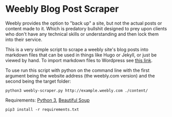 # Weebly Blog Post Scraper

Weebly provides the option to "back up" a site, but not the actual posts or content made to it. Which is predatory bullshit designed to prey upon clients who don't have any technical skills or understanding and then lock them into their service.

This is a very simple script to scrape a weebly site's blog posts into markdown files that can be used in things like Hugo or Jekyll, or just be viewed by hand. To import markdown files to Wordpress see [this link](https://tyler.io/importing-jekyll-posts-into-wordpress/).

To use run this script with python on the command line with the first argument being the website address (the weebly.com version) and the second being the target folder:

```shell
python3 weebly-scraper.py http://example.weebly.com ./content/
```

Requirements: [Python 3](https://wiki.python.org/moin/BeginnersGuide/Download
), [Beautiful Soup](https://www.crummy.com/software/BeautifulSoup/bs4/doc/#installing-beautiful-soup)

```shell
pip3 install -r requirements.txt
```
